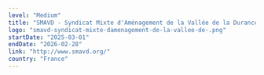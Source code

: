 ```yaml
---
level: "Medium"
title: "SMAVD - Syndicat Mixte d'Aménagement de la Vallée de la Durance"
logo: "smavd-syndicat-mixte-damenagement-de-la-vallee-de-.png"
startDate: "2025-03-01"
endDate: "2026-02-28"
link: "http://www.smavd.org/"
country: "France"
---
```

